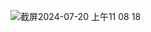 ![截屏2024-07-20 上午11 08 18](https://github.com/user-attachments/assets/e5c45df8-f392-4d81-965b-7014433ad933)
